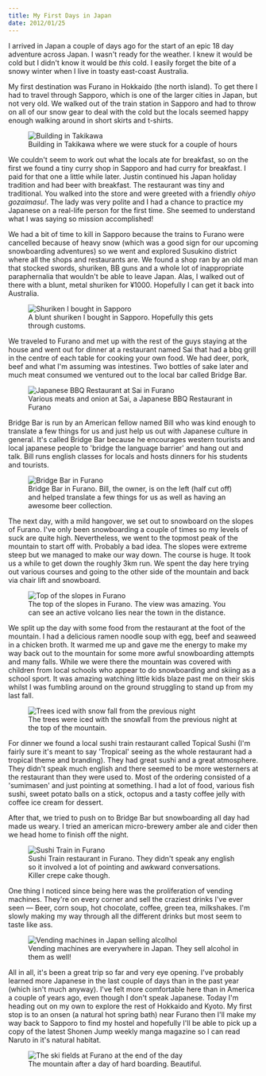 ```yaml
--- 
title: My First Days in Japan
date: 2012/01/25
---
```


I arrived in Japan a couple of days ago for the start of an epic 18 day adventure across Japan. I wasn't ready for the weather. I knew it would be cold but I didn't know it would be _this_ cold. I easily forget the bite of a snowy winter when I live in toasty east-coast Australia.

My first destination was Furano in Hokkaido (the north island). To get there I had to travel through Sapporo, which is one of the larger cities in Japan, but not very old. We walked out of the train station in Sapporo and had to throw on all of our snow gear to deal with the cold but the locals seemed happy enough walking around in short skirts and t-shirts. 

<figure>
	<img src="/images/2012/01/japan-1.jpg" alt="Building in Takikawa" />
	<figcaption>Building in Takikawa where we were stuck for a couple of hours</figcaption>
</figure>

We couldn't seem to work out what the locals ate for breakfast, so on the first we found a tiny curry shop in Sapporo and had curry for breakfast. I paid for that one a little while later. Justin continued his Japan holiday tradition and had beer with breakfast. The restaurant was tiny and traditional. You walked into the store and were greeted with a friendly _ohiyo gozaimasu!_. The lady was very polite and I had a chance to practice my Japanese on a real-life person for the first time. She seemed to understand what I was saying so mission accomplished!

We had a bit of time to kill in Sapporo because the trains to Furano were cancelled because of heavy snow (which was a good sign for our upcoming snowboarding adventures) so we went and explored Susukino district where all the shops and restaurants are. We found a shop ran by an old man that stocked swords, shuriken, BB guns and a whole lot of inappropriate paraphernalia that wouldn't be able to leave Japan. Alas, I walked out of there with a blunt, metal shuriken for ¥1000. Hopefully I can get it back into Australia.

<figure>
	<img src="/images/2012/01/shuriken.jpg" alt="Shuriken I bought in Sapporo" />
	<figcaption>A blunt shuriken I bought in Sapporo. Hopefully this gets through customs.</figcaption>
</figure>

We traveled to Furano and met up with the rest of the guys staying at the house and went out for dinner at a restaurant named Sai that had a bbq grill in the centre of each table for cooking your own food. We had deer, pork, beef and what I'm assuming was intestines. Two bottles of sake later and much meat consumed we ventured out to the local bar called Bridge Bar.

<figure>
	<img src="/images/2012/01/japan-2.jpg" alt="Japanese BBQ Restaurant at Sai in Furano" />
	<figcaption>Various meats and onion at Sai, a Japanese BBQ Restaurant in Furano</figcaption>
</figure>

Bridge Bar is run by an American fellow named Bill who was kind enough to translate a few things for us and just help us out with Japanese culture in general. It's called Bridge Bar because he encourages western tourists and local japanese people to 'bridge the language barrier' and hang out and talk. Bill runs english classes for locals and hosts dinners for his students and tourists.

<figure>
	<img src="/images/2012/01/japan-3.jpg" alt="Bridge Bar in Furano" />
	<figcaption>Bridge Bar in Furano. Bill, the owner, is on the left (half cut off) and helped translate a few things for us as well as having an awesome beer collection.</figcaption>
</figure>

The next day, with a mild hangover, we set out to snowboard on the slopes of Furano. I've only been snowboarding a couple of times so my levels of suck are quite high. Nevertheless, we went to the topmost peak of the mountain to start off with. Probably a bad idea. The slopes were extreme steep but we managed to make our way down. The course is huge. It took us a while to get down the roughly 3km run. We spent the day here trying out various courses and going to the other side of the mountain and back via chair lift and snowboard.

<figure>
	<img src="/images/2012/01/furano-mountain.jpg" alt="Top of the slopes in Furano" />
	<figcaption>The top of the slopes in Furano. The view was amazing. You can see an active volcano lies near the town in the distance.</figcaption>
</figure>

We split up the day with some food from the restaurant at the foot of the mountain. I had a delicious ramen noodle soup with egg, beef and seaweed in a chicken broth. It warmed me up and gave me the energy to make my way back out to the mountain for some more awful snowboarding attempts and many falls. While we were there the mountain was covered with children from local schools who appear to do snowboarding and skiing as a school sport. It was amazing watching little kids blaze past me on their skis whilst I was fumbling around on the ground struggling to stand up from my last fall.

<figure>
	<img src="/images/2012/01/snow-capped-trees.jpg" alt="Trees iced with snow fall from the previous night" />
	<figcaption>The trees were iced with the snowfall from the previous night at the top of the mountain.</figcaption>
</figure>

For dinner we found a local sushi train restaurant called Topical Sushi (I'm fairly sure it's meant to say 'Tropical' seeing as the whole restaurant had a tropical theme and branding). They had great sushi and a great atmosphere. They didn't speak much english and there seemed to be more westerners at the restaurant than they were used to. Most of the ordering consisted of a 'sumimasen' and just pointing at something. I had a lot of food, various fish sushi, sweet potato balls on a stick, octopus and a tasty coffee jelly with coffee ice cream for dessert.

After that, we tried to push on to Bridge Bar but snowboarding all day had made us weary. I tried an american micro-brewery amber ale and cider then we head home to finish off the night.

<figure>
	<img src="/images/2012/01/japan-4.jpg" alt="Sushi Train in Furano" />
	<figcaption>Sushi Train restaurant in Furano. They didn't speak any english so it involved a lot of pointing and awkward conversations. Killer crepe cake though.</figcaption>
</figure>

One thing I noticed since being here was the proliferation of vending machines. They're on every corner and sell the craziest drinks I've ever seen — Beer, corn soup, hot chocolate, coffee, green tea, milkshakes. I'm slowly making my way through all the different drinks but most seem to taste like ass.

<figure>
	<img src="/images/2012/01/vending-machines.jpg" alt="Vending machines in Japan selling alcolhol" />
	<figcaption>Vending machines are everywhere in Japan. They sell alcohol in them as well!</figcaption>
</figure>

All in all, it's been a great trip so far and very eye opening. I've probably learned more Japanese in the last couple of days than in the past year (which isn't much anyway). I've felt more comfortable here than in America a couple of years ago, even though I don't speak Japanese. Today I'm heading out on my own to explore the rest of Hokkaido and Kyoto. My first stop is to an onsen (a natural hot spring bath) near Furano then I'll make my way back to Sapporo to find my hostel and hopefully I'll be able to pick up a copy of the latest Shonen Jump weekly manga magazine so I can read Naruto in it's natural habitat.

<figure>
	<img src="/images/2012/01/ski-fields.jpg" alt="The ski fields at Furano at the end of the day" />
	<figcaption>The mountain after a day of hard boarding. Beautiful.</figcaption>
</figure>